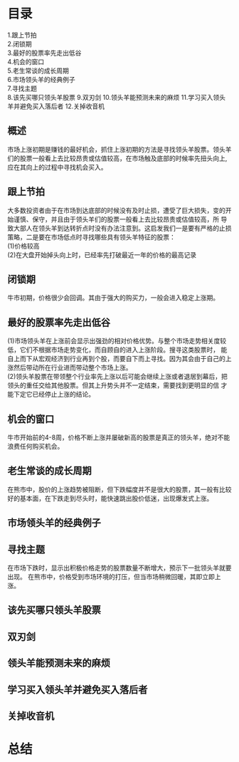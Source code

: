 # 目录
1.跟上节拍   
2.闭锁期     
3.最好的股票率先走出低谷     
4.机会的窗口   
5.老生常谈的成长周期       
6.市场领头羊的经典例子     
7.寻找主题   
8.该先买哪只领头羊股票
9.双刃剑
10.领头羊能预测未来的麻烦
11.学习买入领头羊并避免买入落后者
12.关掉收音机

## 概述
市场上涨初期是赚钱的最好机会，抓住上涨初期的方法是寻找领头羊股票。领头羊们的股票一般看上去比较昂贵或估值较高，在市场触及底部的时候率先扭头向上,应在其向上的过程中寻找机会买入。
## 跟上节拍   
 大多数投资者由于在市场到达底部的时候没有及时止损，遭受了巨大损失，变的开始谨慎、保守，并且由于领头羊们的股票一般看上去比较昂贵或估值较高，所 导致大部人在领头羊到达转折点时没有办法注意到。这启发我们一是要有严格的止损策略，二是要在市场低点时寻找哪些具有领头羊特征的股票：     
 (1)价格较高      
 (2)在大盘开始掉头向上时，已经率先打破最近一年的价格的最高记录      
## 闭锁期   
 牛市初期，价格很少会回调。其由于强大的购买力，一般会进入稳定上涨期。   
## 最好的股票率先走出低谷     
 (1)市场领头羊在上涨前会显示出强劲的相对价格优势。与整个市场走势相关度较低，它们不根据市场走势变化，而自顾自的进入上涨阶段。搜寻这类股票时， 能自上而下从宏观经济到行业再到个股，而要自下而上寻找。因为其会由于自己的上涨然后带动所在行业进而带动整个市场上涨。   
 (2)领头羊股票在带领整个行业率先上涨以后可能会继续上涨或者退居到幕后，把领头的重任交给其他股票。但其上升势头并不一定结束，需要找到更明显的信 才能下定它已经停止上涨的结论。
## 机会的窗口   
 牛市开始前的4-8周，价格不断上涨并屡破新高的股票是真正的领头羊，绝对不能浪费任何购买机会。   
## 老生常谈的成长周期     
 在熊市中，股价的上涨趋势被阻断，但下跌幅度并不是很大的股票，其一般有比较好的基本面，在下跌走到尽头时，能快速跳出股价低迷，出现爆发式上涨。   
## 市场领头羊的经典例子     
## 寻找主题   
 在市场下跌时，显示出积极价格走势的股票数量不断增大，预示下一批领头羊就要出现。
 在熊市中，价格受到市场环境的打压，但当市场稍微回暖，其即立即上涨。

## 该先买哪只领头羊股票
## 双刃剑
## 领头羊能预测未来的麻烦
## 学习买入领头羊并避免买入落后者
## 关掉收音机

# 总结
